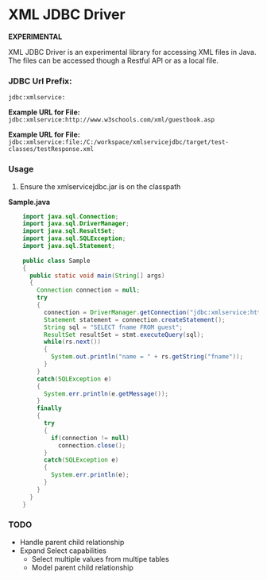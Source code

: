 
XML JDBC Driver
======

__EXPERIMENTAL__

XML JDBC Driver is an experimental library for accessing XML files in Java. The files can be accessed though a Restful API or as a local file.

### JDBC Url Prefix:
`jdbc:xmlservice:`

__Example URL for File:__  
`jdbc:xmlservice:http://www.w3schools.com/xml/guestbook.asp`

__Example URL for File:__  
`jdbc:xmlservice:file:/C:/workspace/xmlservicejdbc/target/test-classes/testResponse.xml`

### Usage
1. Ensure the xmlservicejdbc.jar is on the classpath

**Sample.java**
	
```java
    import java.sql.Connection;
    import java.sql.DriverManager;
    import java.sql.ResultSet;
    import java.sql.SQLException;
    import java.sql.Statement;
    
    public class Sample
    {
      public static void main(String[] args) 
      {
        Connection connection = null;
        try
        {
          connection = DriverManager.getConnection("jdbc:xmlservice:http://www.w3schools.com/xml/guestbook.asp");
          Statement statement = connection.createStatement();
          String sql = "SELECT fname FROM guest";
          ResultSet resultSet = stmt.executeQuery(sql);
          while(rs.next())
          {
            System.out.println("name = " + rs.getString("fname"));
          }
        }
        catch(SQLException e)
        {
          System.err.println(e.getMessage());
        }
        finally
        {
          try
          {
            if(connection != null)
              connection.close();
          }
          catch(SQLException e)
          {
            System.err.println(e);
          }
        }
      }
    }
``` 

### TODO 
- Handle parent child relationship
- Expand Select capabilities
	- Select multiple values from multipe tables
	- Model parent child relationship
